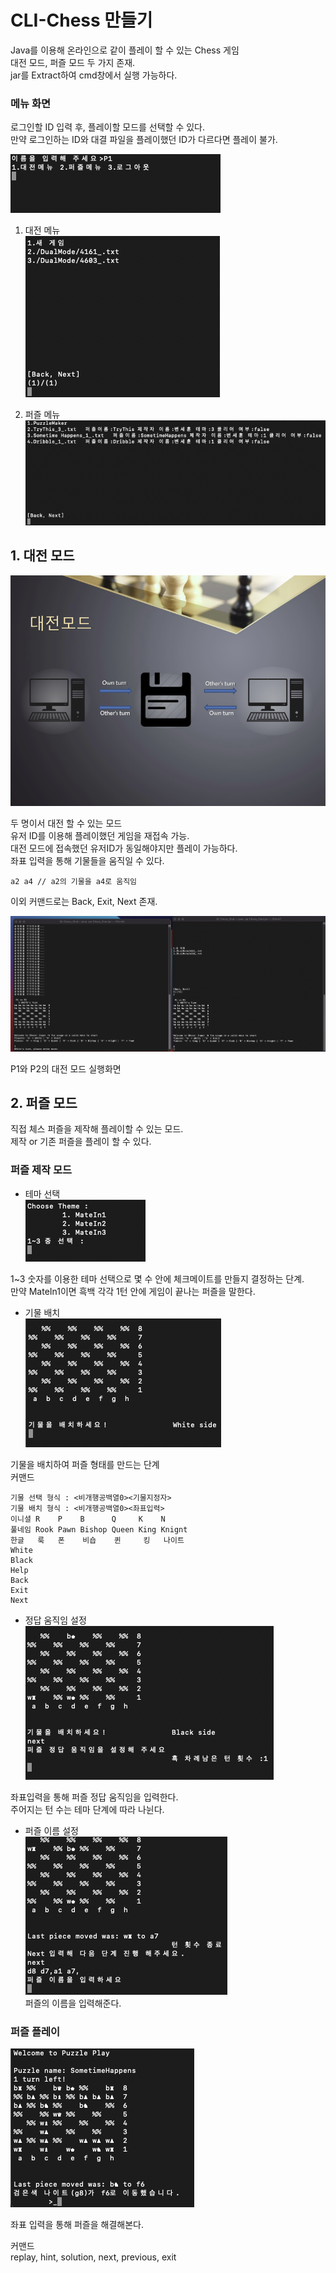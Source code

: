 # CLI-Chess 만들기
Java를 이용해 온라인으로 같이 플레이 할 수 있는 Chess 게임        
대전 모드, 퍼즐 모드 두 가지 존재.      
jar를 Extract하여 cmd창에서 실행 가능하다.      

### 메뉴 화면
   로그인할 ID 입력 후, 플레이할 모드를 선택할 수 있다.     
   만약 로그인하는 ID와 대결 파일을 플레이했던 ID가 다르다면 플레이 불가.      

![Main](Images/MainMenu.png)        

1. 대전 메뉴        
![DualMenu](Images/DualMenu.png)        

2. 퍼즐 메뉴        
![PuzzleMenu](Images/PuzzleMenu.png)        

## 1. 대전 모드        
![Dual](Images/Dual.png)        

두 명이서 대전 할 수 있는 모드      
유저 ID를 이용해 플레이했던 게임을 재접속 가능.     
대전 모드에 접속했던 유저ID가 동일해야지만 플레이 가능하다.     
좌표 입력을 통해 기물들을 움직일 수 있다.       
    
    a2 a4 // a2의 기물을 a4로 움직임

이외 커맨드로는  Back, Exit, Next 존재.     

![PlayScreen](Images/Playscreen.png)        

P1와 P2의 대전 모드 실행화면        

## 2. 퍼즐 모드        
직접 체스 퍼즐을 제작해 플레이할 수 있는 모드.      
제작 or 기존 퍼즐을 플레이 할 수 있다.      

###  퍼즐 제작 모드     
- 테마 선택     
![Theme](Images/Theme.png)      

1~3 숫자를 이용한 테마 선택으로 몇 수 안에 체크메이트를 만들지 결정하는 단계.       
만약 MateIn1이면 흑백 각각 1턴 안에 게임이 끝나는 퍼즐을 말한다.        
- 기물 배치     
![Piece](Images/PieceSetting.png)       

기물을 배치하여 퍼즐 형태를 만드는 단계         
커맨드

    기물 선택 형식 : <비개행공백열0><기물지정자>
    기물 배치 형식 : <비개행공백열0><좌표입력>
    이니셜 R    P    B      Q     K    N
    풀네임 Rook Pawn Bishop Queen King Knignt
    한글   룩   폰    비숍    퀸     킹   나이트
    White
    Black
    Help
    Back
    Exit
    Next


- 정답 움직임 설정      
![sol](Images/SolutionMove.png)         

좌표입력을 통해 퍼즐 정답 움직임을 입력한다.        
주어지는 턴 수는 테마 단계에 따라 나뉜다.       

- 퍼즐 이름 설정        
![Naming](Images/namingPuzzle.png)          
퍼즐의 이름을 입력해준다.       

###  퍼즐 플레이          
![PuzzlePlay](Images/PuzzlePlay.png)            

좌표 입력을 통해 퍼즐을 해결해본다.     

커맨드      
replay, hint, solution, next, previous, exit